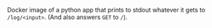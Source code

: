 Docker image of a python app that prints to stdout whatever it gets to `/log/<input>`.
(And also answers `GET` to `/`).
